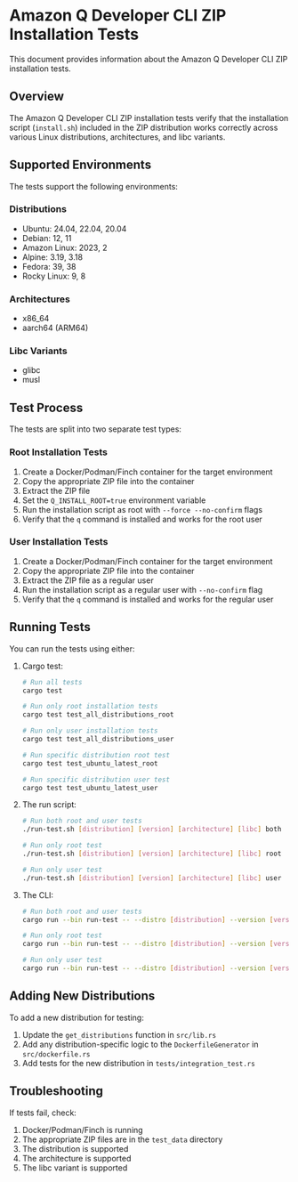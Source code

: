 # Amazon Q Developer CLI ZIP Installation Tests

This document provides information about the Amazon Q Developer CLI ZIP installation tests.

## Overview

The Amazon Q Developer CLI ZIP installation tests verify that the installation script (`install.sh`) included in the ZIP distribution works correctly across various Linux distributions, architectures, and libc variants.

## Supported Environments

The tests support the following environments:

### Distributions
- Ubuntu: 24.04, 22.04, 20.04
- Debian: 12, 11
- Amazon Linux: 2023, 2
- Alpine: 3.19, 3.18
- Fedora: 39, 38
- Rocky Linux: 9, 8

### Architectures
- x86_64
- aarch64 (ARM64)

### Libc Variants
- glibc
- musl

## Test Process

The tests are split into two separate test types:

### Root Installation Tests

1. Create a Docker/Podman/Finch container for the target environment
2. Copy the appropriate ZIP file into the container
3. Extract the ZIP file
4. Set the `Q_INSTALL_ROOT=true` environment variable
5. Run the installation script as root with `--force --no-confirm` flags
6. Verify that the `q` command is installed and works for the root user

### User Installation Tests

1. Create a Docker/Podman/Finch container for the target environment
2. Copy the appropriate ZIP file into the container
3. Extract the ZIP file as a regular user
4. Run the installation script as a regular user with `--no-confirm` flag
5. Verify that the `q` command is installed and works for the regular user

## Running Tests

You can run the tests using either:

1. Cargo test:
   ```bash
   # Run all tests
   cargo test
   
   # Run only root installation tests
   cargo test test_all_distributions_root
   
   # Run only user installation tests
   cargo test test_all_distributions_user
   
   # Run specific distribution root test
   cargo test test_ubuntu_latest_root
   
   # Run specific distribution user test
   cargo test test_ubuntu_latest_user
   ```

2. The run script:
   ```bash
   # Run both root and user tests
   ./run-test.sh [distribution] [version] [architecture] [libc] both
   
   # Run only root test
   ./run-test.sh [distribution] [version] [architecture] [libc] root
   
   # Run only user test
   ./run-test.sh [distribution] [version] [architecture] [libc] user
   ```

3. The CLI:
   ```bash
   # Run both root and user tests
   cargo run --bin run-test -- --distro [distribution] --version [version] --arch [architecture] --libc [libc] --test-type both
   
   # Run only root test
   cargo run --bin run-test -- --distro [distribution] --version [version] --arch [architecture] --libc [libc] --test-type root
   
   # Run only user test
   cargo run --bin run-test -- --distro [distribution] --version [version] --arch [architecture] --libc [libc] --test-type user
   ```

## Adding New Distributions

To add a new distribution for testing:

1. Update the `get_distributions` function in `src/lib.rs`
2. Add any distribution-specific logic to the `DockerfileGenerator` in `src/dockerfile.rs`
3. Add tests for the new distribution in `tests/integration_test.rs`

## Troubleshooting

If tests fail, check:

1. Docker/Podman/Finch is running
2. The appropriate ZIP files are in the `test_data` directory
3. The distribution is supported
4. The architecture is supported
5. The libc variant is supported
